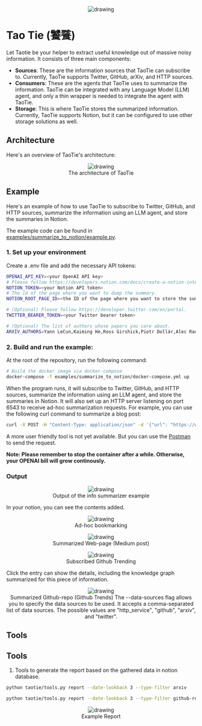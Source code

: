 <p align="center">
    <img src="./images/taotie.png" alt="drawing"/>
</p>

# Tao Tie (饕餮)

Let Taotie be your helper to extract useful knowledge out of massive noisy information. It consists of three main components:

* **Sources**: These are the information sources that TaoTie can subscribe to. Currently, TaoTie supports Twitter, GitHub, arXiv, and HTTP sources.
* **Consumers**: These are the agents that TaoTie uses to summarize the information. TaoTie can be integrated with any Language Model (LLM) agent, and only a thin wrapper is needed to integrate the agent with TaoTie.
* **Storage**: This is where TaoTie stores the summarized information. Currently, TaoTie supports Notion, but it can be configured to use other storage solutions as well.

## Architecture

Here's an overview of TaoTie's architecture:

<p align="center">
    <img src="./images/architecture.png" alt="drawing"/>
    <br>The architecture of TaoTie
</p>

## Example
Here's an example of how to use TaoTie to subscribe to Twitter, GitHub, and HTTP sources, summarize the information using an LLM agent, and store the summaries in Notion.

The example code can be found in [examples/summarize_to_notion/example.py](examples/summarize_to_notion/example.py).

### 1. Set up your environment

Create a .env file and add the necessary API tokens:

```bash
OPENAI_API_KEY=<your OpenAI API key>
# Please follow https://developers.notion.com/docs/create-a-notion-integration.
NOTION_TOKEN=<your Notion API token>  
# The id of the page where you want to dump the summary.
NOTION_ROOT_PAGE_ID=<the ID of the page where you want to store the summaries>

# (Optional) Please follow https://developer.twitter.com/en/portal.
TWITTER_BEARER_TOKEN=<your Twitter bearer token>  

# (Optional) The list of authors whose papers you care about.
ARXIV_AUTHORS=Yann LeCun,Kaiming He,Ross Girshick,Piotr Dollár,Alec Radford,Ilya Sutskever,Dario Amodei,Geoffrey E. Hinton
```

### 2. Build and run the example:
At the root of the repository, run the following command:
```bash
# Build the docker image via docker-compose
docker-compose -f examples/summarize_to_notion/docker-compose.yml up
```


When the program runs, it will subscribe to Twitter, GitHub, and HTTP sources, summarize the information using an LLM agent, and store the summaries in Notion. It will also set up an HTTP server listening on port 6543 to receive ad-hoc summarization requests. For example, you can use the following curl command to summarize a blog post:

```bash
curl -X POST -H "Content-Type: application/json" -d '{"url": "https://www.harmdevries.com/post/model-size-vs-compute-overhead"}' http://localhost:6543/api/v1/url
```

A more user friendly tool is not yet available. But you can use the [Postman](https://www.postman.com/) to send the request.

**Note: Please remember to stop the container after a while. Otherwise, your OPENAI bill will grow continously.**

### Output

<p align="center">
    <img src="./examples/summarize_to_notion/example.png" alt="drawing"/>
    <br>Output of the info summarizer example
</p>

In your notion, you can see the contents added.

<p align="center">
    <img src="./images/adhoc-saving.gif" alt="drawing"/>
    <br>Ad-hoc bookmarking
</p>

<p align="center">
    <img src="./images/web-page.png" alt="drawing"/>
    <br>Summarized Web-page (Medium post)
</p>

<p align="center">
    <img src="./images/github-trending-short.gif" alt="drawing"/>
    <br>Subscribed Github Trending
</p>

Click the entry can show the details, including the knowledge graph summarized for this piece of information.
<p align="center">
    <img src="./images/github-repo.png" alt="drawing"/>
    <br>Summarized Github-repo (Github Trends)
The --data-sources flag allows you to specify the data sources to be used. It accepts a comma-separated list of data sources. The possible values are "http_service", "github", "arxiv", and "twitter".

## Tools
</p>

## Tools
1. Tools to generate the report based on the gathered data in notion database.
```bash
python taotie/tools.py report --date-lookback 3 --type-filter arxiv
```

```bash
python taotie/tools.py report --date-lookback 3 --type-filter github-repo
```

<p align="center">
    <img src="./images/example-report.png" alt="drawing"/>
    <br>Example Report
</p>
